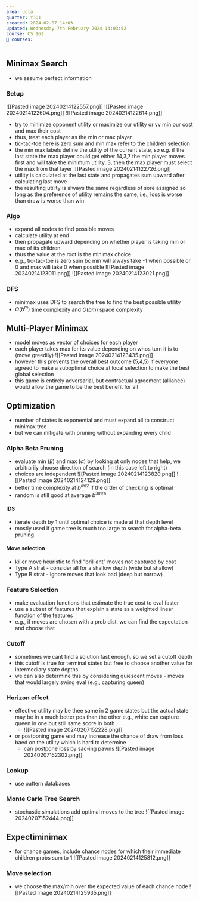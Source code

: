 ```yaml
---
area: ucla
quarter: Y3Q1
created: 2024-02-07 14:03
updated: Wednesday 7th February 2024 14:03:52
course: CS 161
📕 courses:
---
```

## Minimax Search
- we assume perfect information
### Setup
![[Pasted image 20240214122557.png]]
![[Pasted image 20240214122604.png]]
![[Pasted image 20240214122614.png]]
- try to minimize opponent utility or maximize our utility or vv min our cost and max their cost
- thus, treat each player as the min or max player
- tic-tac-toe here is zero sum and min max refer to the children selection
- the min max labels define the utility of the current state, so e.g. if the last state the max player could get either 14,3,7 the min player moves first and will take the minimum utility, 3, then the max player must select the max from that layer
![[Pasted image 20240214122726.png]]
- utility is calculated at the last state and propagates sum upward after calculating last move
- the resulting utility is always the same regardless of sore assigned so long as the preference of utility remains the same, i.e., loss is worse than draw is worse than win
### Algo
- expand all nodes to find possible moves
- calculate utility at end
- then propagate upward depending on whether player is taking min or max of its children
- thus the value at the root is the minimax choice
- e.g., tic-tac-toe is zero sum bc min will always take -1 when possible or 0 and max will take 0 when possible
![[Pasted image 20240214123011.png]]
![[Pasted image 20240214123021.png]]
### DFS
- minimax uses DFS to search the tree to find the best possible utility
- $O(b^m)$ time complexity and $O(bm)$ space complexity
## Multi-Player Minimax
- model moves as vector of choices for each player
- each player takes max for its value depending on whos turn it is to (move greedily) ![[Pasted image 20240214123435.png]]
- however this prevents the overall best outcome (5,4,5) if everyone agreed to make a suboptimal choice at local selection to make the best global selection
- this game is entirely adversarial, but contractual agreement (alliance) would allow the game to be the best benefit for all
## Optimization
- number of states is exponential and must expand all to construct minimax tree
- but we can mitigate with pruning without expanding every child
### Alpha Beta Pruning
- evaluate min ($\beta$) and max ($\alpha$) by looking at only nodes that help, we arbitrarily choose direction of search (in this case left to right)
- choices are independent
![[Pasted image 20240214123820.png]]
![[Pasted image 20240214124129.png]]
- better time complexity at $b^{m/2}$ if the order of checking is optimal
- random is still good at average $b^{3m/4}$
#### IDS
- iterate depth by 1 until optimal choice is made at that depth level
- mostly used if game tree is much too large to search for alpha-beta pruning
#### Move selection
- killer move heuristic to find "brilliant" moves not captured by cost
- Type A strat - consider all for a shallow depth (wide but shallow)
- Type B strat - ignore moves that look bad (deep but narrow)
### Feature Selection
- make evaluation functions that estimate the true cost to eval faster
- use a subset of features that explain a state as a weighted linear function of the features
- e.g., if moves are chosen with a prob dist, we can find the expectation and choose that
### Cutoff
- sometimes we cant find a solution fast enough, so we set a cutoff depth
- this cutoff is true for terminal states but free to choose another value for intermediary state depths
- we can also determine this by considering quiescent moves - moves that would largely swing eval (e.g., capturing queen)
### Horizon effect
- effective utility may be thee same in 2 game states but the actual state may be in a much better pos than the other e.g., white can capture queen in one but still same score in both
	- ![[Pasted image 20240207152228.png]]
- or postponing game end may increase the chance of draw from loss baed on the utility which is hard to determine
	- can postpone loss by sac-ing pawns ![[Pasted image 20240207152302.png]]
### Lookup
- use pattern databases
### Monte Carlo Tree Search
- stochastic simulations add optimal moves to the tree ![[Pasted image 20240207152444.png]]

## Expectiminimax
- for chance games, include chance nodes for which their immediate children probs sum to 1
![[Pasted image 20240214125812.png]]
### Move selection
- we choose the max/min over the expected value of each chance node
![[Pasted image 20240214125935.png]]
